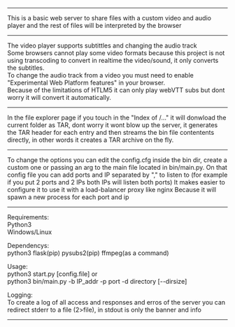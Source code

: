 ---------------------------------------------------

This is a basic web server to share files with a custom video and audio player and the rest of files will be interpreted by the browser

---------------------------------------------------

The video player supports subtittles and changing the audio track<br>
Some browsers cannot play some video formats because this project is not using transcoding to convert in realtime the video/sound, it only converts the subtitles.<br>
To change the audio track from a video you must need to enable "Experimental Web Platform features" in your browser.<br>
Because of the limitations of HTLM5 it can only play webVTT subs but dont worry it will convert it automatically.<br>

---------------------------------------------------

In the file explorer page if you touch in the "Index of /..." it will donwload the current folder as TAR, dont worry it wont blow up the server,
it generates the TAR header for each entry and then streams the bin file contentents directly, in other words it creates a TAR archive on the fly.

---------------------------------------------------

To change the options you can edit the config.cfg inside the bin dir, create a custom one or passing an arg to the main file located in bin/main.py.
On that config file you can add ports and IP separated by "," to listen to (for example if you put 2 ports and 2 IPs both IPs will listen both ports)
It makes easier to configure it to use it with a load-balancer proxy like nginx Because it will spawn a new process for each port and ip

---------------------------------------------------

Requirements:<br>
 Python3<br>
 Windows/Linux

Dependencys:<br>
 python3  flask(pip) pysubs2(pip) ffmpeg(as a command)

Usage: <br>
  python3 start.py [config.file] or<br>
  python3 bin/main.py -b IP_addr -p port -d directory [--dirsize]

 Logging:<br>
    To create a log of all access and responses and erros of the server you can redirect
    stderr to a file (2>file), in stdout is only the banner and info

  ---------------------------------------------------
